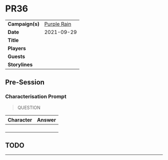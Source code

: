 #  PR36

|||
| --- | --- |
| **Campaign(s)** | [Purple Rain](../../campaigns/C1-purple-rain.md) | session.3
| **Date** | 2021-09-29 |
| **Title** | |
| **Players** | |
| **Guests** | |
| **Storylines** | |

## Pre-Session

### Characterisation Prompt

> QUESTION

| Character | Answer |
| --- | --- |
| | | characterisation.1
| | |
| | |
| | |

## TODO

---
